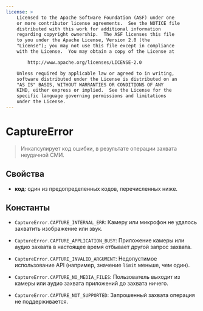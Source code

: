 ```yaml
---
license: >
    Licensed to the Apache Software Foundation (ASF) under one
    or more contributor license agreements.  See the NOTICE file
    distributed with this work for additional information
    regarding copyright ownership.  The ASF licenses this file
    to you under the Apache License, Version 2.0 (the
    "License"); you may not use this file except in compliance
    with the License.  You may obtain a copy of the License at

        http://www.apache.org/licenses/LICENSE-2.0

    Unless required by applicable law or agreed to in writing,
    software distributed under the License is distributed on an
    "AS IS" BASIS, WITHOUT WARRANTIES OR CONDITIONS OF ANY
    KIND, either express or implied.  See the License for the
    specific language governing permissions and limitations
    under the License.
---
```


# CaptureError

> Инкапсулирует код ошибки, в результате операции захвата неудачной СМИ.

## Свойства

*   **код**: один из предопределенных кодов, перечисленных ниже.

## Константы

*   `CaptureError.CAPTURE_INTERNAL_ERR`: Камеру или микрофон не удалось захватить изображение или звук.

*   `CaptureError.CAPTURE_APPLICATION_BUSY`: Приложение камеры или аудио захвата в настоящее время отбывает другой запрос захвата.

*   `CaptureError.CAPTURE_INVALID_ARGUMENT`: Недопустимое использование API (например, значение `limit` меньше, чем один).

*   `CaptureError.CAPTURE_NO_MEDIA_FILES`: Пользователь выходит из камеры или аудио захвата приложений до захвата ничего.

*   `CaptureError.CAPTURE_NOT_SUPPORTED`: Запрошенный захвата операция не поддерживается.